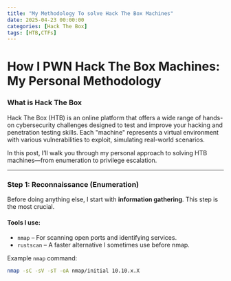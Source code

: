 ```yaml
---
title: "My Methodology To solve Hack The Box Machines"
date: 2025-04-23 00:00:00 
categories: [Hack The Box]
tags: [HTB,CTFs]
---
```

# How I PWN Hack The Box Machines: My Personal Methodology

### What is Hack The Box 
Hack The Box (HTB) is an online platform that offers a wide range of hands-on cybersecurity challenges designed to test and improve your hacking and penetration testing skills. Each "machine" represents a virtual environment with various vulnerabilities to exploit, simulating real-world scenarios.

In this post, I’ll walk you through my personal approach to solving HTB machines—from enumeration to privilege escalation. 

---

### Step 1: Reconnaissance (Enumeration)

Before doing anything else, I start with **information gathering**. This step is the most crucial.

#### Tools I use:
- `nmap` – For scanning open ports and identifying services.
- `rustscan` – A faster alternative I sometimes use before nmap.

Example `nmap` command:
```bash
nmap -sC -sV -sT -oA nmap/initial 10.10.x.X